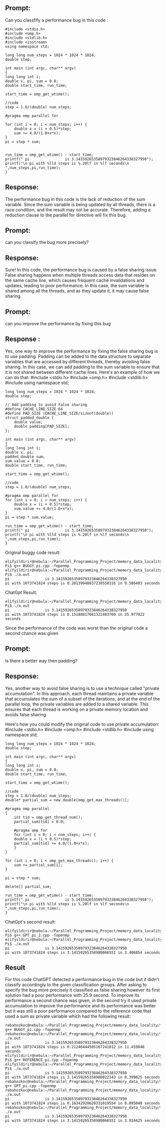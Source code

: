 ## Prompt:
Can you classfify a performance bug in this code : 
    
    #include <stdio.h>
    #include <omp.h>
    #include <stdlib.h>
    #include <iostream>
    using namespace std;

    long long num_steps = 1024 * 1024 * 1024;
    double step;

    int main (int argc, char** argv)
    {
    long long int i;
    double x, pi, sum = 0.0;
    double start_time, run_time;

    start_time = omp_get_wtime();

    //code 
    step = 1.0/(double) num_steps;

    #pragma omp parallel for 

    for (int i = 0; i < num_steps; i++) {
        double x = (i + 0.5)*step;
        sum += 4.0/(1.0+x*x);
    }
    pi = step * sum;

    
    run_time = omp_get_wtime() - start_time;
    printf(" pi                is 3.14159265358979323846264338327950");
    printf("\n pi with %lld steps is %.20lf in %lf seconds\n ",num_steps,pi,run_time);
    }	  
## Response:
The performance bug in this code is the lack of reduction of the sum variable. Since the sum variable is being updated by all threads, there is a race condition, and the result may not be accurate. Therefore, adding a reduction clause to the parallel for directive will fix this bug.

## Prompt: 
can you classify the bug more precisely?

## Response:
Sure! In this code, the performance bug is caused by a false sharing issue. False sharing happens when multiple threads access data that resides on the same cache line, which causes frequent cache invalidations and updates, leading to poor performance. In this case, the sum variable is shared among all the threads, and as they update it, it may cause false sharing.
## Prompt:
can you improve the performance by fixing this bug

## Response :
Yes, one way to improve the performance by fixing the false sharing bug is to use padding. Padding can be added to the data structure to separate variables that are accessed by different threads, thereby avoiding false sharing. In this case, we can add padding to the sum variable to ensure that it is not shared between different cache lines. Here's an example of how we can do that:
    #include <stdio.h>
    #include <omp.h>
    #include <stdlib.h>
    #include <iostream>
    using namespace std;

    long long num_steps = 1024 * 1024 * 1024;
    double step;

    // Add padding to avoid false sharing
    #define CACHE_LINE_SIZE 64
    #define PAD_SIZE (CACHE_LINE_SIZE/sizeof(double))
    struct padded_double {
        double value;
        double padding[PAD_SIZE];
    };

    int main (int argc, char** argv)
    {
    long long int i;
    double x, pi;
    padded_double sum;
    sum.value = 0.0;
    double start_time, run_time;

    start_time = omp_get_wtime();

    //code 
    step = 1.0/(double) num_steps;

    #pragma omp parallel for 
    for (int i = 0; i < num_steps; i++) {
        double x = (i + 0.5)*step;
        sum.value += 4.0/(1.0+x*x);
    }
    pi = step * sum.value;

    run_time = omp_get_wtime() - start_time;
    printf(" pi                is 3.14159265358979323846264338327950");
    printf("\n pi with %lld steps is %.20lf in %lf seconds\n ",num_steps,pi,run_time);
    }	  





Original buggy code result:

    elifyildirir@nebula:~/Parallel_Programming_Project/memory_data_locality/example2/False_Sharing_ Pi$ g++ BUGGY_pi.cpp -fopenmp
    elifyildirir@nebula:~/Parallel_Programming_Project/memory_data_locality/example2/False_Sharing_ Pi$ ./a.out 
    pi                is 3.14159265358979323846264338327950
    pi with 1073741824 steps is 0.20139948037238550316 in 9.586403 seconds
ChatGpt Result:

    elifyildirir@nebula:~/Parallel_Programming_Project/memory_data_locality/example2/False_Sharing_ Pi$ ./a.out 
    pi                is 3.14159265358979323846264338327950
    pi with 1073741824 steps is 0.15188817081322483760 in 25.977022 seconds

Since the performance of the code was worst than the original code a second chance was given
## Prompt:
Is there a better way then padding?

## Response:

Yes, another way to avoid false sharing is to use a technique called "private accumulation". In this approach, each thread maintains a private variable that accumulates the sum of a subset of the iterations, and at the end of the parallel loop, the private variables are added to a shared variable. This ensures that each thread is working on a private memory location and avoids false sharing.

Here's how you could modify the original code to use private accumulation:
    #include <stdio.h>
    #include <omp.h>
    #include <stdlib.h>
    #include <iostream>
    using namespace std;

    long long num_steps = 1024 * 1024 * 1024;
    double step;

    int main (int argc, char** argv)
    {
    long long int i;
    double x, pi, sum = 0.0;
    double start_time, run_time;

    start_time = omp_get_wtime();

    //code 
    step = 1.0/(double) num_steps;
    double* partial_sum = new double[omp_get_max_threads()];

    #pragma omp parallel
    {
        int tid = omp_get_thread_num();
        partial_sum[tid] = 0.0;

        #pragma omp for
        for (int i = 0; i < num_steps; i++) {
        double x = (i + 0.5)*step;
        partial_sum[tid] += 4.0/(1.0+x*x);
        }
    }

    for (int i = 0; i < omp_get_max_threads(); i++) {
        sum += partial_sum[i];
    }

    pi = step * sum;

    delete[] partial_sum;
    
    run_time = omp_get_wtime() - start_time;
    printf(" pi                is 3.14159265358979323846264338327950");
    printf("\n pi with %lld steps is %.20lf in %lf seconds\n ",num_steps,pi,run_time);
    }
ChatGpt's second result:

    elifyildirir@nebula:~/Parallel_Programming_Project/memory_data_locality/example2/False_Sharing_ Pi$ g++ GPT_pi_2.cpp -fopenmp
    elifyildirir@nebula:~/Parallel_Programming_Project/memory_data_locality/example2/False_Sharing_ Pi$ ./a.out 
    pi                is 3.14159265358979323846264338327950
    pi with 1073741824 steps is 3.14159265358980066551 in 3.406854 seconds



## Result
For this code ChatGPT detected a performance bug in the code but it didn't classify accordingly to the given classification groups. After asking to specify the bug more precisely it classified as false sharing however its first solution had a poor performance with 25.9 second. 
To improve its performance a second chance was given, in the second try it used private accumulation to improve the performance and its performance was better but it was still a poor performance compared to the reference code that used a sum as private variable which had the following result:

    rebahozkoc@nebula:~/Parallel_Programming_Project/memory_data_locality/false_sharing/False_Sharing_Pi$ g++ BUGGY_pi.cpp -fopenmp
    rebahozkoc@nebula:~/Parallel_Programming_Project/memory_data_locality/false_sharing/False_Sharing_Pi$ ./a.out 
    pi                is 3.14159265358979323846264338327950
    pi with 1073741824 steps is 0.21246444505167241812 in 11.459840 seconds
    elifyildirir@nebula:~/Parallel_Programming_Project/memory_data_locality/example2/False_Sharing_ Pi$ g++ REFERENCE_pi.cpp -fopenmp
    elifyildirir@nebula:~/Parallel_Programming_Project/memory_data_locality/example2/False_Sharing_ Pi$ ./a.out 
    pi                is 3.14159265358979323846264338327950
    pi with 1073741824 steps is 3.14159265358980022143 in 0.399025 seconds
    rebahozkoc@nebula:~/Parallel_Programming_Project/memory_data_locality/false_sharing/False_Sharing_Pi$ g++ GPT_pi.cpp -fopenmp
    rebahozkoc@nebula:~/Parallel_Programming_Project/memory_data_locality/false_sharing/False_Sharing_Pi$ ./a.out 
    pi                is 3.14159265358979323846264338327950
    pi with 1073741824 steps is 0.16342920620331019554 in 8.895048 seconds
    rebahozkoc@nebula:~/Parallel_Programming_Project/memory_data_locality/false_sharing/False_Sharing_Pi$ ./a.out 
    pi                is 3.14159265358979323846264338327950
    pi with 1073741824 steps is 3.14159265358980066551 in 3.914425 seconds